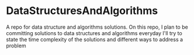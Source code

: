 # DataStructuresAndAlgorithms
A repo for data structure and algorithms solutions.
On this repo, I plan to be committing solutions to data structures and algorithms everyday
I'll try to state the time complexity of the solutions and different ways to address a problem
